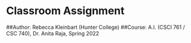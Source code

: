 # Classroom Assignment


##Author: Rebecca Kleinbart (Hunter College) 
##Course: A.I. (CSCI 761 / CSC 740), Dr. Anita Raja, Spring 2022

